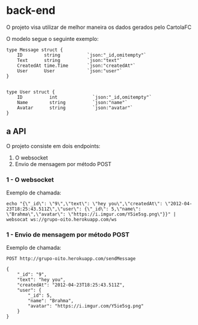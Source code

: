 # back-end

O projeto visa utilizar de melhor maneira os dados gerados pelo CartolaFC

O modelo segue o seguinte exemplo:

```
type Message struct {
	ID        string          `json:"_id,omitempty"`
	Text      string          `json:"text"`
	CreatedAt time.Time       `json:"createdAt"`
	User      User            `json:"user"`
}
```

```

type User struct {
	ID          int             `json:"_id,omitempty"`
	Name        string          `json:"name"`
	Avatar      string          `json:"avatar"`
}

```

## a API

O projeto consiste em dois endpoints:

1. O websocket
2. Envio de mensagem por método POST

### 1 - O websocket

Exemplo de chamada:

```
echo "{\"_id\": \"9\",\"text\": \"hey you\",\"createdAt\": \"2012-04-23T18:25:43.511Z\",\"user\": {\"_id\": 5,\"name\": \"Brahma\",\"avatar\": \"https://i.imgur.com/Y5ie5sg.png\"}}" | websocat ws://grupo-oito.herokuapp.com/ws

```
### 1 - Envio de mensagem por método POST

Exemplo de chamada:

```
POST http://grupo-oito.herokuapp.com/sendMessage

{
	"_id": "9",
	"text": "hey you",
	"createdAt": "2012-04-23T18:25:43.511Z",
	"user": {
		"_id": 5,
		"name": "Brahma",
		"avatar": "https://i.imgur.com/Y5ie5sg.png"
	}
}

```
